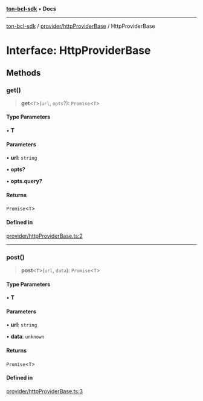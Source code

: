 [**ton-bcl-sdk**](../../../README.md) • **Docs**

***

[ton-bcl-sdk](../../../README.md) / [provider/httpProviderBase](../README.md) / HttpProviderBase

# Interface: HttpProviderBase

## Methods

### get()

> **get**\<`T`\>(`url`, `opts`?): `Promise`\<`T`\>

#### Type Parameters

• **T**

#### Parameters

• **url**: `string`

• **opts?**

• **opts.query?**

#### Returns

`Promise`\<`T`\>

#### Defined in

[provider/httpProviderBase.ts:2](https://github.com/ton-fun-tech/ton-bcl-sdk/blob/94d6b89dd4da487f7f59e76bb49397e251522dcd/src/provider/httpProviderBase.ts#L2)

***

### post()

> **post**\<`T`\>(`url`, `data`): `Promise`\<`T`\>

#### Type Parameters

• **T**

#### Parameters

• **url**: `string`

• **data**: `unknown`

#### Returns

`Promise`\<`T`\>

#### Defined in

[provider/httpProviderBase.ts:3](https://github.com/ton-fun-tech/ton-bcl-sdk/blob/94d6b89dd4da487f7f59e76bb49397e251522dcd/src/provider/httpProviderBase.ts#L3)
